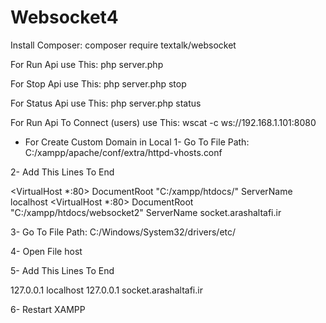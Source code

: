 # Websocket4

Install Composer:
composer require textalk/websocket

For Run Api use This:
php server.php

For Stop Api use This:
php server.php stop

For Status Api use This:
php server.php status

For Run Api To Connect (users) use This:
wscat -c ws://192.168.1.101:8080

* For Create Custom Domain in Local
1- Go To File Path: C:/xampp/apache/conf/extra/httpd-vhosts.conf

2- Add This Lines To End

<VirtualHost *:80>
	DocumentRoot "C:/xampp/htdocs/"
	ServerName localhost
</VirtualHost>
<VirtualHost *:80>
  DocumentRoot "C:/xampp/htdocs/websocket2"
  ServerName socket.arashaltafi.ir
</VirtualHost>

3- Go To File Path: C:/Windows/System32/drivers/etc/

4- Open File host

5- Add This Lines To End

127.0.0.1 localhost
127.0.0.1 socket.arashaltafi.ir

6- Restart XAMPP
